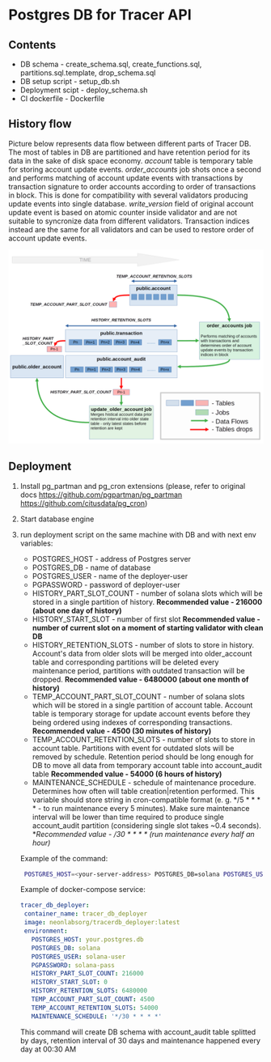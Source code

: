 # Postgres DB for Tracer API

## Contents

- DB schema - create_schema.sql, create_functions.sql, partitions.sql.template, drop_schema.sql
- DB setup script - setup_db.sh
- Deployment scipt - deploy_schema.sh
- CI dockerfile - Dockerfile

## History flow
Picture below represents data flow between different parts of Tracer DB. The most of tables in DB are partitioned and have retention period for its data in the sake of disk space economy. *account* table is temporary table for storing account update events. *order_accounts* job shots once a second and performs matching of account update events with transactions by transaction signature to order accounts according to order of transactions in block. This is done for compatibility with several validators producing update events into single database. *write_version* field of original account update event is based on atomic counter inside validator and are not suitable to syncronize data from different validators. Transaction indices instead are the same for all validators and can be used to restore order of account update events.

![Tracer DB History Flow](./tracerdb_history_flow.png)

## Deployment

1. Install pg_partman and pg_cron extensions (please, refer to original docs https://github.com/pgpartman/pg_partman https://github.com/citusdata/pg_cron)
2. Start database engine
3. run deployment script on the same machine with DB and with next env variables:
   - POSTGRES_HOST - address of Postgres server
   - POSTGRES_DB - name of database
   - POSTGRES_USER - name of the deployer-user
   - PGPASSWORD - password of deployer-user
   - HISTORY_PART_SLOT_COUNT - number of solana slots which will be stored in a single partition of history. **Recommended value - 216000 (about one day of history)**
   - HISTORY_START_SLOT - number of first slot **Recommended value - number of current slot on a moment of starting validator with clean DB**
   - HISTORY_RETENTION_SLOTS - number of slots to store in history. Account's data from older slots will be merged into older_account table and corresponding partitions will be deleted every maintenance period, partitions with outdated transaction will be dropped. **Recommended value - 6480000 (about one month of history)**
   - TEMP_ACCOUNT_PART_SLOT_COUNT - number of solana slots which will be stored in a single partition of account table. Account table is temporary storage for update account events before they being ordered using indexes of corresponding transactions. **Recommended value - 4500 (30 minutes of history)**
   - TEMP_ACCOUNT_RETENTION_SLOTS - number of slots to store in account table. Partitions with event for outdated slots will be removed by schedule. Retention period should be long enough for DB to move all data from temporary account table into account_audit table **Recommended value - 54000 (6 hours of history)**
   - MAINTENANCE_SCHEDULE - schedule of maintenance procedure. Determines how often will table creation|retention performed. This variable should store string in cron-compatible format (e. g. */5 * * * * - to run maintenance every 5 minutes). Make sure maintenance interval will be lower than time required to produce single account_audit partition (considering single slot takes ~0.4 seconds). **Recommended value - */30 * * * * (run maintenance every half an hour)**

   Example of the command:
   
   ```bash
    POSTGRES_HOST=<your-server-address> POSTGRES_DB=solana POSTGRES_USER=solana-user PGPASSWORD=solana-pass HISTORY_PART_SLOT_COUNT=216000 HISTORY_START_SLOT=0 HISTORY_RETENTION_SLOTS=6480000 TEMP_ACCOUNT_PART_SLOT_COUNT=4500 TEMP_ACCOUNT_RETENTION_SLOTS=54000 MAINTENANCE_SCHEDULE="*/30 * * * *" ./deploy_schema.sh
   ```

   Example of docker-compose service:

   ```yaml
   tracer_db_deployer:
    container_name: tracer_db_deployer
    image: neonlabsorg/tracerdb_deployer:latest
    environment:
      POSTGRES_HOST: your.postgres.db
      POSTGRES_DB: solana
      POSTGRES_USER: solana-user
      PGPASSWORD: solana-pass
      HISTORY_PART_SLOT_COUNT: 216000
      HISTORY_START_SLOT: 0
      HISTORY_RETENTION_SLOTS: 6480000
      TEMP_ACCOUNT_PART_SLOT_COUNT: 4500
      TEMP_ACCOUNT_RETENTION_SLOTS: 54000
      MAINTENANCE_SCHEDULE: '*/30 * * * *'
   ``` 

   This command will create DB schema with account_audit table splitted by days, retention interval of 30 days and maintenance happened every day at 00:30 AM 

